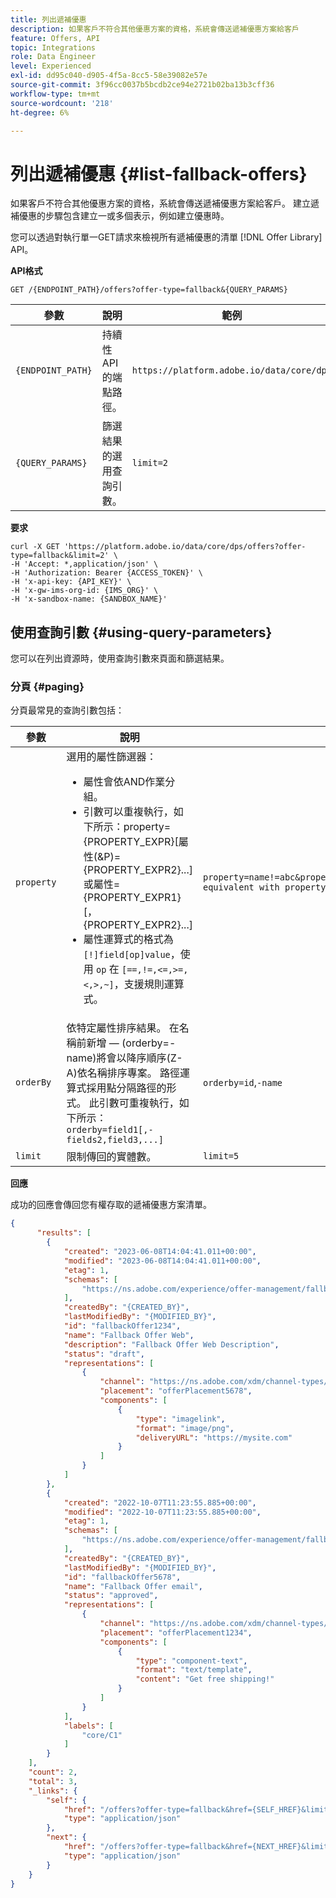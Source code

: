 ```yaml
---
title: 列出遞補優惠
description: 如果客戶不符合其他優惠方案的資格，系統會傳送遞補優惠方案給客戶
feature: Offers, API
topic: Integrations
role: Data Engineer
level: Experienced
exl-id: dd95c040-d905-4f5a-8cc5-58e39082e57e
source-git-commit: 3f96cc0037b5bcdb2ce94e2721b02ba13b3cff36
workflow-type: tm+mt
source-wordcount: '218'
ht-degree: 6%

---
```


# 列出遞補優惠 {#list-fallback-offers}

如果客戶不符合其他優惠方案的資格，系統會傳送遞補優惠方案給客戶。 建立遞補優惠的步驟包含建立一或多個表示，例如建立優惠時。

您可以透過對執行單一GET請求來檢視所有遞補優惠的清單 [!DNL Offer Library] API。

**API格式**

```http
GET /{ENDPOINT_PATH}/offers?offer-type=fallback&{QUERY_PARAMS}
```

| 參數 | 說明 | 範例 |
| --------- | ----------- | ------- |
| `{ENDPOINT_PATH}` | 持續性API的端點路徑。 | `https://platform.adobe.io/data/core/dps` |
| `{QUERY_PARAMS}` | 篩選結果的選用查詢引數。 | `limit=2` |

**要求**

```shell
curl -X GET 'https://platform.adobe.io/data/core/dps/offers?offer-type=fallback&limit=2' \
-H 'Accept: *,application/json' \
-H 'Authorization: Bearer {ACCESS_TOKEN}' \
-H 'x-api-key: {API_KEY}' \
-H 'x-gw-ims-org-id: {IMS_ORG}' \
-H 'x-sandbox-name: {SANDBOX_NAME}'
```

## 使用查詢引數 {#using-query-parameters}

您可以在列出資源時，使用查詢引數來頁面和篩選結果。

### 分頁 {#paging}

分頁最常見的查詢引數包括：

| 參數 | 說明 | 範例 |
| --------- | ----------- | ------- |
| `property` | 選用的屬性篩選器： <ul><li>屬性會依AND作業分組。</li><li>引數可以重複執行，如下所示：property={PROPERTY_EXPR}[屬性(&amp;P)={PROPERTY_EXPR2}...] 或屬性={PROPERTY_EXPR1}[，{PROPERTY_EXPR2}...]</li><li>屬性運算式的格式為 `[!]field[op]value`，使用 `op` 在 `[==,!=,<=,>=,<,>,~]`，支援規則運算式。</li></ul> | `property=name!=abc&property=id~.*1234.*&property=description equivalent with property=name!=abc,id~.*1234.*,description.` |
| `orderBy` | 依特定屬性排序結果。 在名稱前新增 — (orderby=-name)將會以降序順序(Z-A)依名稱排序專案。 路徑運算式採用點分隔路徑的形式。 此引數可重複執行，如下所示： `orderby=field1[,-fields2,field3,...]` | `orderby=id`,`-name` |
| `limit` | 限制傳回的實體數。 | `limit=5` |

**回應**

成功的回應會傳回您有權存取的遞補優惠方案清單。

```json
{
      "results": [
        {
            "created": "2023-06-08T14:04:41.011+00:00",
            "modified": "2023-06-08T14:04:41.011+00:00",
            "etag": 1,
            "schemas": [
                "https://ns.adobe.com/experience/offer-management/fallback-offer;version=0.8"
            ],
            "createdBy": "{CREATED_BY}",
            "lastModifiedBy": "{MODIFIED_BY}",
            "id": "fallbackOffer1234",
            "name": "Fallback Offer Web",
            "description": "Fallback Offer Web Description",
            "status": "draft",
            "representations": [
                {
                    "channel": "https://ns.adobe.com/xdm/channel-types/web",
                    "placement": "offerPlacement5678",
                    "components": [
                        {
                            "type": "imagelink",
                            "format": "image/png",
                            "deliveryURL": "https://mysite.com"
                        }
                    ]
                }
            ]
        },
        {
            "created": "2022-10-07T11:23:55.885+00:00",
            "modified": "2022-10-07T11:23:55.885+00:00",
            "etag": 1,
            "schemas": [
                "https://ns.adobe.com/experience/offer-management/fallback-offer;version=0.7"
            ],
            "createdBy": "{CREATED_BY}",
            "lastModifiedBy": "{MODIFIED_BY}",
            "id": "fallbackOffer5678",
            "name": "Fallback Offer email",
            "status": "approved",
            "representations": [
                {
                    "channel": "https://ns.adobe.com/xdm/channel-types/email",
                    "placement": "offerPlacement1234",
                    "components": [
                        {
                            "type": "component-text",
                            "format": "text/template",
                            "content": "Get free shipping!"
                        }
                    ]
                }
            ],
            "labels": [
                "core/C1"
            ]
        }
    ],
    "count": 2,
    "total": 3,
    "_links": {
        "self": {
            "href": "/offers?offer-type=fallback&href={SELF_HREF}&limit=2",
            "type": "application/json"
        },
        "next": {
            "href": "/offers?offer-type=fallback&href={NEXT_HREF}&limit=2",
            "type": "application/json"
        }
    }
}
```
